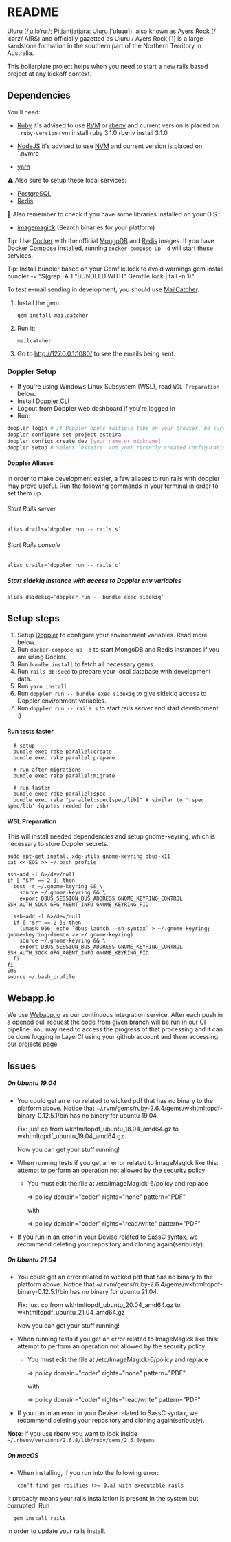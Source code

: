 # README

Uluru (/ˌuːləˈruː/; Pitjantjatjara: Uluṟu [ˈʊlʊɻʊ]), also known as Ayers Rock (/ˈɛərz/ AIRS) and officially gazetted as Uluru / Ayers Rock,[1] is a large sandstone formation in the southern part of the Northern Territory in Australia.

This boilerplate project helps when you need to start a new rails based project at any kickoff context.

## Dependencies

You'll need:

- [Ruby](https://www.ruby-lang.org/en/) it's advised to use [RVM](https://rvm.io/) or [rbenv](https://github.com/rbenv/rbenv) and current version is placed on `.ruby-version`
  rvm install ruby 3.1.0
  rbenv install 3.1.0

- [NodeJS](https://nodejs.oirg/) it's advised to use [NVM](https://github.com/nvm-sh/nvm) and current version is placed on `.nvmrc
- [yarn](https://yarnpkg.com/en/docs/install)

:warning: Also sure to setup these local services:

- [PostgreSQL](https://www.postgresql.org/)
- [Redis](https://redis.io/)

:robot: Also remember to check if you have some libraries installed on your O.S.:

- [imagemagick](https://imagemagick.org/) (Search binaries for your platform)

Tip: Use [Docker](https://www.docker.com/) with the official [MongoDB](https://hub.docker.com/_/mongo/) and [Redis](https://hub.docker.com/_/redis/) images. If you have [Docker Compose](https://docs.docker.com/compose/) installed, running `docker-compose up -d` will start these services.

Tip: Install bundler based on your Gemfile.lock to avoid warnings
  gem install bundler -v "$(grep -A 1 "BUNDLED WITH" Gemfile.lock | tail -n 1)"  

To test e-mail sending in development, you should use [MailCatcher](https://mailcatcher.me/).
1. Install the gem:
    ```$
    gem install mailcatcher
    ```
2. Run it:
    ```$
    mailcatcher
    ```
3. Go to http://127.0.0.1:1080/ to see the emails being sent.

### Doppler Setup

- If you're using Windows Linux Subsystem (WSL), read `WSL Preparation` below.
- Install [Doppler CLI](https://docs.doppler.com/docs/cli)
- Logout from Doppler web dashboard if you're logged in
- Run:
```bash
doppler login # If Doppler opens multiple tabs on your browser, be sure to use the last one.
doppler configure set project esteira
doppler configs create dev_[your_name_or_nickname]
doppler setup # Select `esteira` and your recently created configuration branch
```

#### Doppler Aliases
In order to make development easier, a few aliases to run rails with doppler may prove useful. Run the following commands in your terminal in order to set them up.

###### Start Rails server

```
alias drails=‘doppler run -- rails s’
```

###### Start Rails console
```
alias crails=‘doppler run -- rails c’
```

##### Start sidekiq instance with access to Doppler env variables
```
alias dsidekiq=‘doppler run -- bundle exec sidekiq’
```

## Setup steps

1. Setup [Doppler](https://doppler.com/) to configure your environment variables. Read more below.
2. Run `docker-compose up -d` to start MongoDB and Redis instances if you are using Docker.
3. Run `bundle install` to fetch all necessary gems.
3. Run `rails db:seed` to prepare your local database with development data.
4. Run `yarn install`
5. Run `doppler run -- bundle exec sidekiq` to give sidekiq access to Doppler environment variables.
6. Run `doppler run -- rails s` to start rails server and start development :)

#### Run tests faster
```
  # setup
  bundle exec rake parallel:create
  bundle exec rake parallel:prepare

  # run after migrations
  bundle exec rake parallel:migrate

  # run faster
  bundle exec rake parallel:spec
  bundle exec rake "parallel:spec[spec/lib]" # similar to 'rspec spec/lib' (quotes needed for zsh)
```

#### WSL Preparation

This will install needed dependencies and setup gnome-keyring, which is necessary to store Doppler secrets.

```
sudo apt-get install xdg-utils gnome-keyring dbus-x11
cat <<-EOS >> ~/.bash_profile

ssh-add -l &>/dev/null
if [ "$?" == 2 ]; then
  test -r ~/.gnome-keyring && \
    source ~/.gnome-keyring && \
    export DBUS_SESSION_BUS_ADDRESS GNOME_KEYRING_CONTROL SSH_AUTH_SOCK GPG_AGENT_INFO GNOME_KEYRING_PID

  ssh-add -l &>/dev/null
  if [ "$?" == 2 ]; then
    (umask 066; echo `dbus-launch --sh-syntax` > ~/.gnome-keyring; gnome-keyring-daemon >> ~/.gnome-keyring)
    source ~/.gnome-keyring && \
    export DBUS_SESSION_BUS_ADDRESS GNOME_KEYRING_CONTROL SSH_AUTH_SOCK GPG_AGENT_INFO GNOME_KEYRING_PID
  fi
fi
EOS
source ~/.bash_profile
```

## Webapp.io

We use [Webapp.io](https://webapp.io/) as our continuous integration service. After each push in a opened pull request the code from given
branch will be run in our CI pipeline. You may need to access the progress of that processing and it can be done logging in LayerCI using
your github account and them accessing [our projects page](layerci.com/bxblue).

## Issues

##### On Ubuntu 19.04

- You could get an error related to wicked pdf that has no binary to the platform above.
  Notice that ~/.rvm/gems/ruby-2.6.4/gems/wkhtmltopdf-binary-0.12.5.1/bin has no binary for ubuntu 19.04.

  Fix: just cp from wkhtmltopdf_ubuntu_18.04_amd64.gz to wkhtmltopdf_ubuntu_19.04_amd64.gz

  Now you can get your stuff running!


- When running tests if you get an error related to ImageMagick like this: attempt to perform an operation not allowed by the security policy

  * You must edit the file at /etc/ImageMagick-6/policy and replace

    => policy domain="coder" rights="none" pattern="PDF"

    with

      => policy domain="coder" rights="read/write" pattern="PDF"

- If you run in an error in your Devise related to SassC syntax, we recommend deleting your repository and cloning again(seriously).

##### On Ubuntu 21.04

- You could get an error related to wicked pdf that has no binary to the platform above.
  Notice that ~/.rvm/gems/ruby-2.6.4/gems/wkhtmltopdf-binary-0.12.5.1/bin has no binary for ubuntu 21.04.

  Fix: just cp from wkhtmltopdf_ubuntu_20.04_amd64.gz to wkhtmltopdf_ubuntu_21.04_amd64.gz

  Now you can get your stuff running!


- When running tests if you get an error related to ImageMagick like this: attempt to perform an operation not allowed by the security policy

  * You must edit the file at /etc/ImageMagick-6/policy and replace

    => policy domain="coder" rights="none" pattern="PDF"

    with

      => policy domain="coder" rights="read/write" pattern="PDF"

- If you run in an error in your Devise related to SassC syntax, we recommend deleting your repository and cloning again(seriously).

**Note**: if you use rbenv you want to look inside ` ~/.rbenv/versions/2.6.8/lib/ruby/gems/2.6.0/gems`

##### On macOS

- When installing, if you run into the following error:
  ```
  can't find gem railties (>= 0.a) with executable rails
  ```
It probably means your rails installation is present in the system but corrupted. Run
  ```
    gem install rails
  ```
  in order to update your rails install.

